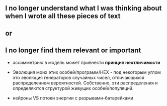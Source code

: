 ## I no longer understand what I was thinking about when I wrote all these pieces of text

## or

## I no longer find them relevant or important

* ассимметрию в модель может привнести __принцип неотличимости__

* Эволюция моих этих особей/программ/НЕХ - под некоторым углом это эволюция генераторов случайных чисел, отличающихся распределением вероятностей. Собственно, эти распределения и определяются структурой живущих особей/популяций.

* нейроны VS потоки энергии с разрывами-батарейками
